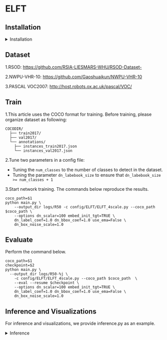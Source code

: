 # ELFT

## Installation

<details>
  <summary>Installation</summary>

   1. Clone this repo

   2. Install Pytorch and torchvision

   3. Install other needed packages
   ```sh
   pip install -r requirements.txt
   ```
</details>




## Dataset


1.RSOD: https://github.com/RSIA-LIESMARS-WHU/RSOD-Dataset-

2.NWPU-VHR-10: https://github.com/Gaoshuaikun/NWPU-VHR-10

3.PASCAL VOC2007: http://host.robots.ox.ac.uk/pascal/VOC/




## Train


1.This article uses the COCO format for training. Before training, please organize dataset as following:
```
COCODIR/
  ├── train2017/
  ├── val2017/
  └── annotations/
  	├── instances_train2017.json
  	└── instances_val2017.json
```

2.Tune two parameters in a config file:
- Tuning the `num_classes` to the number of classes to detect in the dataset.
- Tuning the parameter `dn_labebook_size` to ensure that `dn_labebook_size >= num_classes + 1`

3.Start network training. The commands below reproduce the results.

    coco_path=$1
    python main.py \
        --output_dir logs/R50 -c config/ELFT/ELFT_4scale.py --coco_path $coco_path \
        --options dn_scalar=100 embed_init_tgt=TRUE \
        dn_label_coef=1.0 dn_bbox_coef=1.0 use_ema=False \
        dn_box_noise_scale=1.0


## Evaluate


Perform the command below.
    
    coco_path=$1
    checkpoint=$2
    python main.py \
      --output_dir logs/R50-%j \
        -c config/ELFT/ELFT_4scale.py --coco_path $coco_path  \
        --eval --resume $checkpoint \
        --options dn_scalar=100 embed_init_tgt=TRUE \
        dn_label_coef=1.0 dn_bbox_coef=1.0 use_ema=False \
        dn_box_noise_scale=1.0

## Inference and Visualizations

For inference and visualizations, we provide inference.py as an example.
<details>
   <summary>Inference</summary>

   1. Change the path of the model config file and model checkpoint

   2. Get an example and visualize it

   3. Run inference.py

</details>

